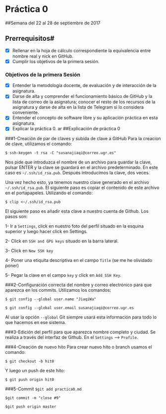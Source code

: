 # Práctica 0
##Semana del 22 al 28 de septiembre de 2017

## Prerrequisitos#
- [x] Rellenar en la hoja de cálculo correspondiente la equivalencia entre nombre real y nick en GitHub.
- [x] Cumplir los objetivos de la primera sesión.

### Objetivos de la primera Sesión
- [x] Entender la metodología docente, de evaluación y de interacción de la asignatura.
- [x] Darse de alta y comprender el funcionamiento básico de GitHub y la lista de correo de la asignatura; conocer el resto de los recursos de la asignatura y darse de alta en la lista de Telegram si lo considera conveniente.
- [x] Entender el concepto de software libre y su aplicación práctica en esta asignatura.
- [x] Explicar la práctica 0.
ar
##Explicación de práctica 0

###1-Creación de par de claves y subida de clave a GitHub
Para la creacion de clave, utilizamos el comando:

``` $ ssh-keygen -t rsa -C "susanajiaqi@correo.ugr.es" ```

Nos pide que introduzca el nombre de un archivo para guardar la clave, pulsar ENTER y la clave se guardará en el archivo predeterminado. En este caso es ``~/.ssh/id_rsa.pub``.
Después introducimos la clave, dos veces.

Una vez hecho esto, ya tenemos nuestro clave generado en el archivo ``~/.ssh/id_rsa.pub``. El siguiente paso es copiar el contenido de este archivo en el portapapeles.
Utilizando el comando:

```$ clip <~/.ssh/id_rsa.pub  ```

El siguiente paso es añadir esta clave a nuestro cuenta de Github. Los pasos son:

1- Ir a ```Settings```, click en nuestro foto del perfil situado en la esquina superior y luego hacer click en Settings.

2- Click en ```SSH and GPG keys``` situado en la barra lateral.

3- Click en ```New SSH key```

4- Poner una etiquita descriptiva en el campo ```Title``` (se me he olividado poner)

5- Pegar la clave en el campo ```key``` y click en ```Add SSH Key```.


###2-Configuración correcta del nombre y correo electrónico para que aparezca en los commits.
Utilizamos los comandos:

```$ git config --global user.name "JiaqiWa"```

```$ git config --global user.email susanajiaqi@correo.ugr.es```

Al usar la opción ```--global``` Git siempre usará esta información para todo lo que hacemos en ese sistema.


###3-Edición del perfil para que aparezca nombre completo y ciudad.
Se realiza a través del interfaz de Github. En el ```Settings```  --> ```Profile```.

###4-Creación de nuevo hito
Para crear nuevo hito o branch usamos el comando:

```$ git checkout -b hit0```

Y luego un push de este hito:

```$ git push origin hit0 ```

###5-Commit
```$git add practica0.md ```

```$git commit -m "close #9"```

```$git push origin master```

###
